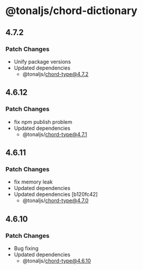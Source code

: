 # @tonaljs/chord-dictionary

## 4.7.2

### Patch Changes

- Unify package versions
- Updated dependencies
  - @tonaljs/chord-type@4.7.2

## 4.6.12

### Patch Changes

- fix npm publish problem
- Updated dependencies
  - @tonaljs/chord-type@4.7.1

## 4.6.11

### Patch Changes

- fix memory leak
- Updated dependencies
- Updated dependencies [b120fc42]
  - @tonaljs/chord-type@4.7.0

## 4.6.10

### Patch Changes

- Bug fixing
- Updated dependencies
  - @tonaljs/chord-type@4.6.10
